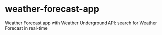 # weather-forecast-app

Weather Forecast app with Weather Underground API: search for Weather Forecast in real-time


